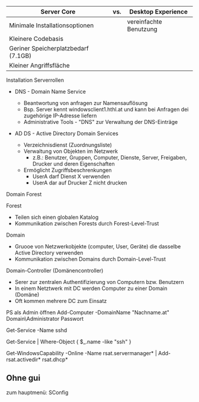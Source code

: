| Server Core                         | vs. | Desktop Experience     |
| ----------------------------------- | --- | ---------------------- |
| Minimale Installationsoptionen      |     | vereinfachte Benutzung | 
| Kleinere Codebasis                  |     |                        |
| Geriner Speicherplatzbedarf (7.1GB) |     |                        |
| Kleiner Angriffsfläche              |     |                        |

Installation Serverrollen

+ DNS - Domain Name Service
	+ Beantwortung von anfragen zur Namensauflösung
	+ Bsp. Server kennt windowsclient1.hthl.at und kann bei Anfragen dei zugehörige IP-Adresse liefern
	+ Administrative Tools - "DNS" zur Verwaltung der DNS-Einträge

+ AD DS - Active Directory Domain Services
	+ Verzeichnisdienst (Zuordnungsliste)
	+ Verwaltung von Objekten im Netzwerk
		+ z.B.: Benutzer, Gruppen, Computer, Dienste, Server, Freigaben, Drucker und deren Eigenschaften
	+ Ermöglicht Zugriffsbeschrenkungen
		+ UserA darf Dienst X verwenden
		+ UserA dar auf Drucker Z nicht drucken


Domain Forest

Forest
+ Teilen sich einen globalen Katalog
+ Kommunikation zwischen Forests durch Forest-Level-Trust

Domain
+ Gruooe von Netzwerkobjekte (computer, User, Geräte) die dasselbe Active Directory verwenden
+ Kommunikation zwischen Domains durch Domain-Level-Trust

Domain-Controller (Domänencontroller)
+ Serer zur zentralen Authentifizierung von Computern bzw. Benutzern
+ In einem Netztwerk mit DC werden Computer zu einer Domain (Domäne)
+ Oft kommen mehrere DC zum Einsatz



PS als Admin öffnen
Add-Computer -DomainName "Nachname.at"
	Domain\\Administrator
	Passwort


Get-Service -Name sshd

Get-Service | Where-Object { $\_.name -like "ssh" }


Get-WindowsCapability -Online -Name rsat.servermanager* | Add-
rsat.activedir*
rsat.dhcp*

## Ohne gui

zum hauptmenü: SConfig